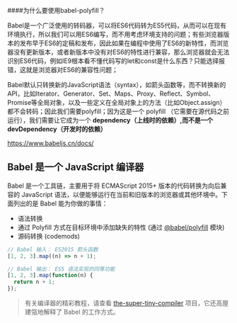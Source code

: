 ####为什么要使用babel-polyfill？

​       Babel是一个广泛使用的转码器，可以将ES6代码转为ES5代码，从而可以在现有环境执行，所以我们可以用ES6编写，而不用考虑环境支持的问题；
​        有些浏览器版本的发布早于ES6的定稿和发布，因此如果在编程中使用了ES6的新特性，而浏览器没有更新版本，或者新版本中没有对ES6的特性进行兼容，那么浏览器就会无法识别ES6代码，例如IE9根本看不懂代码写的let和const是什么东西？只能选择报错，这就是浏览器对ES6的兼容性问题；

​       Babel默认只转换新的JavaScript语法（syntax），如箭头函数等，而不转换新的API，比如Iterator、Generator、Set、Maps、Proxy、Reflect、Symbol、Promise等全局对象，以及一些定义在全局对象上的方法（比如Object.assign）都不会转码；因此我们需要polyfill；
​        因为这是一个 polyfill （它需要在源代码之前运行），我们需要让它成为一个 **dependency（上线时的依赖）,而不是一个 devDependency（开发时的依赖）**



https://www.babeljs.cn/docs/

## Babel 是一个 JavaScript 编译器

Babel 是一个工具链，主要用于将 ECMAScript 2015+ 版本的代码转换为向后兼容的 JavaScript 语法，以便能够运行在当前和旧版本的浏览器或其他环境中。下面列出的是 Babel 能为你做的事情：

- 语法转换
- 通过 Polyfill 方式在目标环境中添加缺失的特性 (通过 [@babel/polyfill](https://www.babeljs.cn/docs/babel-polyfill) 模块)
- 源码转换 (codemods)

```js
// Babel 输入： ES2015 箭头函数
[1, 2, 3].map((n) => n + 1);

// Babel 输出： ES5 语法实现的同等功能
[1, 2, 3].map(function(n) {
  return n + 1;
});
```

> 有关编译器的精彩教程，请查看 [the-super-tiny-compiler](https://github.com/thejameskyle/the-super-tiny-compiler) 项目，它还高屋建瓴地解释了 Babel 的工作方式。